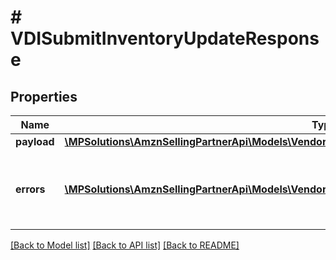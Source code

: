 # # VDISubmitInventoryUpdateResponse

## Properties

Name | Type | Description | Notes
------------ | ------------- | ------------- | -------------
**payload** | [**\MPSolutions\AmznSellingPartnerApi\Models\VendorDirectFulfillmentInventory\VDITransactionReference**](VDITransactionReference.md) |  | [optional]
**errors** | [**\MPSolutions\AmznSellingPartnerApi\Models\VendorDirectFulfillmentInventory\VDIError[]**](VDIError.md) | A list of error responses returned when a request is unsuccessful. | [optional]

[[Back to Model list]](../../README.md#models) [[Back to API list]](../../README.md#endpoints) [[Back to README]](../../README.md)

